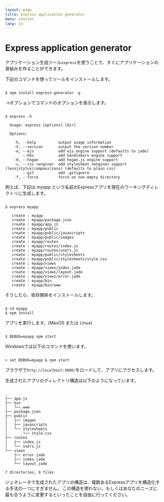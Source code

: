 ```yaml
---
layout: page
title: Express application generator
menu: starter
lang: ja
---
```


# Express application generator

アプリケーション生成ツール`express`を使うことで、すぐにアプリケーションの骨組みを作ることができます。

下記のコマンドを使ってツールをインストールします。

<pre><code class="language-sh" translate="no">
$ npm install express-generator -g
</code></pre>

`-h`オプションでコマンドのオプションを表示します。

<pre><code class="language-sh" translate="no">
$ express -h

  Usage: express [options] [dir]

  Options:

    -h, --help          output usage information
    -V, --version       output the version number
    -e, --ejs           add ejs engine support (defaults to jade)
        --hbs           add handlebars engine support
    -H, --hogan         add hogan.js engine support
    -c, --css &lt;engine>  add stylesheet &lt;engine> support (less|stylus|compass|sass) (defaults to plain css)
        --git           add .gitignore
    -f, --force         force on non-empty directory
</code></pre>

例えば、下記は _myapp_ という名前のExpressアプリを現在のワーキングディレクトリに生成します。

<pre><code class="language-sh" translate="no">
$ express myapp

   create : myapp
   create : myapp/package.json
   create : myapp/app.js
   create : myapp/public
   create : myapp/public/javascripts
   create : myapp/public/images
   create : myapp/routes
   create : myapp/routes/index.js
   create : myapp/routes/users.js
   create : myapp/public/stylesheets
   create : myapp/public/stylesheets/style.css
   create : myapp/views
   create : myapp/views/index.jade
   create : myapp/views/layout.jade
   create : myapp/views/error.jade
   create : myapp/bin
   create : myapp/bin/www
</code></pre>

そうしたら、依存関係をインストールします。

<pre><code class="language-sh" translate="no">
$ cd myapp
$ npm install
</code></pre>

アプリを実行します。(MaxOS または Linux)

<pre><code class="language-sh" translate="no">
$ DEBUG=myapp npm start
</code></pre>

Windowsでは以下のコマンドを使います。

<pre><code class="language-sh" translate="no">
> set DEBUG=myapp & npm start
</code></pre>

ブラウザで`http://localhost:3000/`をロードして、アプリにアクセスします。

生成されたアプリのディレクトリ構造は以下のようになっています。

<pre><code class="language-sh" translate="no">
.
├── app.js
├── bin
│   └── www
├── package.json
├── public
│   ├── images
│   ├── javascripts
│   └── stylesheets
│       └── style.css
├── routes
│   ├── index.js
│   └── users.js
└── views
    ├── error.jade
    ├── index.jade
    └── layout.jade

7 directories, 9 files
</code></pre>

<div class="doc-box doc-info" markdown="1">
ジェネレータで生成されたアプリの構造は、複数あるExpressアプリを構造化する手法の一つにすぎません。
この構造を使わない、もしくはあなたのニーズに最も合うように変更するといったことを自由に行ってください。
</div>
